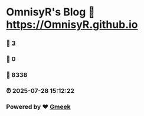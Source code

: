 # OmnisyR's Blog :link: https://OmnisyR.github.io 
### :page_facing_up: [3](https://OmnisyR.github.io/tag.html) 
### :speech_balloon: 0 
### :hibiscus: 8338 
### :alarm_clock: 2025-07-28 15:12:22 
### Powered by :heart: [Gmeek](https://github.com/Meekdai/Gmeek)

